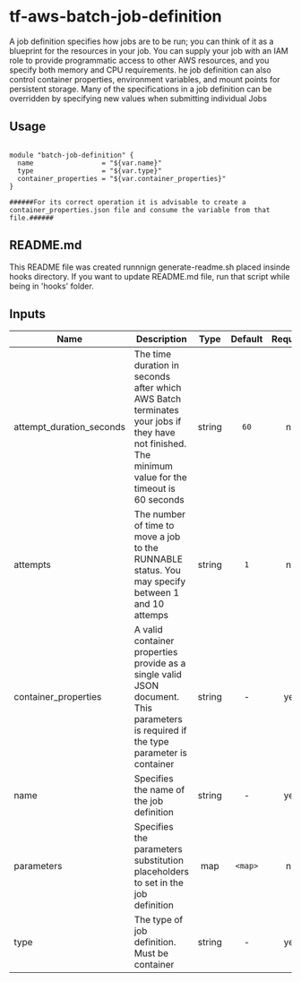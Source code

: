 
# tf-aws-batch-job-definition

A job definition specifies how jobs are to be run; you can think of it as a blueprint for the resources in your job. You can supply your job with an IAM role to provide programmatic access to other AWS resources, and you specify both memory and CPU requirements.
he job definition can also control container properties, environment variables, and mount points for persistent storage. Many of the specifications in a job definition can be overridden by specifying new values when submitting individual Jobs
## Usage

```hcl
 
module "batch-job-definition" {
  name                 = "${var.name}"
  type                 = "${var.type}"
  container_properties = "${var.container_properties}"
}

######For its correct operation it is advisable to create a container_properties.json file and consume the variable from that file.######

```


## README.md
This README file was created runnnign generate-readme.sh placed insinde hooks directory.
If you want to update README.md file, run that script while being in 'hooks' folder.
## Inputs

| Name | Description | Type | Default | Required |
|------|-------------|:----:|:-----:|:-----:|
| attempt\_duration\_seconds | The time duration in seconds after which AWS Batch terminates your jobs if they have not finished. The minimum value for the timeout is 60 seconds | string | `60` | no |
| attempts | The number of time to move a job to the RUNNABLE status. You may specify between 1 and 10 attemps | string | `1` | no |
| container\_properties | A valid container properties provide as a single valid JSON document. This parameters is required if the type parameter is container | string | - | yes |
| name | Specifies the name of the job definition | string | - | yes |
| parameters | Specifies the parameters substitution placeholders to set in the job definition | map | `<map>` | no |
| type | The type of job definition. Must be container | string | - | yes |

